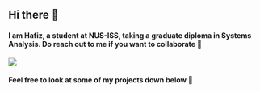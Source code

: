 ## Hi there 👋



#### I am Hafiz, a student at NUS-ISS, taking a graduate diploma in Systems Analysis. Do reach out to me if you want to collaborate :raised_hands:




<p>
<a href="https://github.com/Hazman3512"><img src="https://github-readme-stats.vercel.app/api?username=Hazman3512"></a>
</p>

#### Feel free to look at some of  my projects down below :arrow_down_small:



<!--
**Hazman3512/Hazman3512** is a ✨ _special_ ✨ repository because its `README.md` (this file) appears on your GitHub profile.

Here are some ideas to get you started:

- 🔭 I’m currently working on ...
- 🌱 I’m currently learning ...
- 👯 I’m looking to collaborate on ...
- 🤔 I’m looking for help with ...
- 💬 Ask me about ...
- 📫 How to reach me: ...
- 😄 Pronouns: ...
- ⚡ Fun fact: ...
-->
